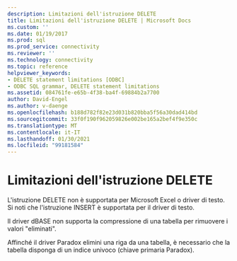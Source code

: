```yaml
---
description: Limitazioni dell'istruzione DELETE
title: Limitazioni dell'istruzione DELETE | Microsoft Docs
ms.custom: ''
ms.date: 01/19/2017
ms.prod: sql
ms.prod_service: connectivity
ms.reviewer: ''
ms.technology: connectivity
ms.topic: reference
helpviewer_keywords:
- DELETE statement limitations [ODBC]
- ODBC SQL grammar, DELETE statement limitations
ms.assetid: 084761fe-e65b-4f38-ba4f-69884b2a7700
author: David-Engel
ms.author: v-daenge
ms.openlocfilehash: b188d782f82e23d031b820bba5f56a30dad414bd
ms.sourcegitcommit: 33f0f190f962059826e002be165a2bef4f9e350c
ms.translationtype: MT
ms.contentlocale: it-IT
ms.lasthandoff: 01/30/2021
ms.locfileid: "99181584"
---
```

# <a name="delete-statement-limitations"></a>Limitazioni dell'istruzione DELETE
L'istruzione DELETE non è supportata per Microsoft Excel o driver di testo. Si noti che l'istruzione INSERT è supportata per il driver di testo.  
  
 Il driver dBASE non supporta la compressione di una tabella per rimuovere i valori "eliminati".  
  
 Affinché il driver Paradox elimini una riga da una tabella, è necessario che la tabella disponga di un indice univoco (chiave primaria Paradox).
